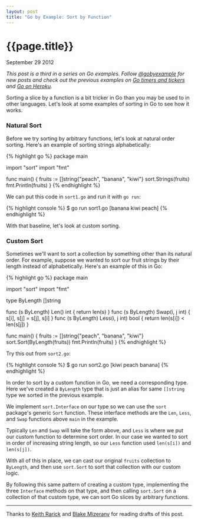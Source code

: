 ```yaml
---
layout: post
title: "Go by Example: Sort by Function"
---
```


# {{page.title}}

<span class="meta">September 29 2012</span>

_This post is a third in a series on Go examples. Follow [@gobyexample](https://twitter.com/gobyexample)
for new posts and check out the previous examples on [Go timers and tickers](http://mmcgrana.github.com/2012/09/go-by-example-timers-and-tickers.html)
and [Go on Heroku](http://mmcgrana.github.com/2012/09/getting-started-with-go-on-heroku.html)._

Sorting a slice by a function is a bit tricker in Go than you
may be used to in other languages. Let's look at some examples of
sorting in Go to see how it works.


### Natural Sort

Before we try sorting by arbitrary functions, let's look at natural
order sorting. Here's an example of sorting strings alphabetically:

{% highlight go %}
package main

import "sort"
import "fmt"

func main() {
  fruits := []string{"peach", "banana", "kiwi"}
  sort.Strings(fruits)
  fmt.Println(fruits)
}
{% endhighlight %}

We can put this code in `sort1.go` and run it with `go run`:

{% highlight console %}
$ go run sort1.go
[banana kiwi peach]
{% endhighlight %}

With that baseline, let's look at custom sorting.


### Custom Sort

Sometimes we'll want to sort a collection by something other than
its natural order. For example, suppose we wanted to sort our
fruit strings by their length instead of alphabetically. Here's
an example of this in Go:

{% highlight go %}
package main

import "sort"
import "fmt"

type ByLength []string

func (s ByLength) Len() int {
    return len(s)
}
func (s ByLength) Swap(i, j int) {
    s[i], s[j] = s[j], s[i]
}
func (s ByLength) Less(i, j int) bool {
    return len(s[i]) < len(s[j])
}

func main() {
    fruits := []string{"peach", "banana", "kiwi"}
    sort.Sort(ByLength(fruits))
    fmt.Println(fruits)
}
{% endhighlight %}

Try this out from `sort2.go`:

{% highlight console %}
$ go run sort2.go
[kiwi peach banana]
{% endhighlight %}

In order to sort by a custom function in Go, we need a corresponding
type. Here we've created a `ByLength` type that is just an alias for
same `[]string` type we sorted in the previous example.

We implement `sort.Interface` on our type so we can use the `sort`
package's generic `Sort` function. These interface methods are the
`Len`, `Less`, and `Swap` functions above `main` in the example.

Typically `Len` and `Swap` will take the form above, and `Less` is
where we put our custom function to determine sort order. In our
case we wanted to sort in order of increasing string length, so
our `Less` function used `len(s[i])` and `len(s[j])`.

With all of this in place, we can cast our original `fruits`
collection to `ByLength`, and then use `sort.Sort` to sort that
collection with our custom logic.

By following this same pattern of creating a custom type,
implementing the three `Interface` methods on that type, and then
calling `sort.Sort` on a collection of that custom type, we can
sort Go slices by arbitrary functions.


-----

Thanks to [Keith Rarick](http://xph.us/) and [Blake Mizerany](https://github.com/bmizerany)
for reading drafts of this post.
